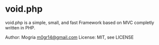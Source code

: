 # void.php
void.php is a simple, small, and fast Framework based on MVC completly written in PHP.

Author: Mogria <m0gr14@gmail.com>
License: MIT, see LICENSE
